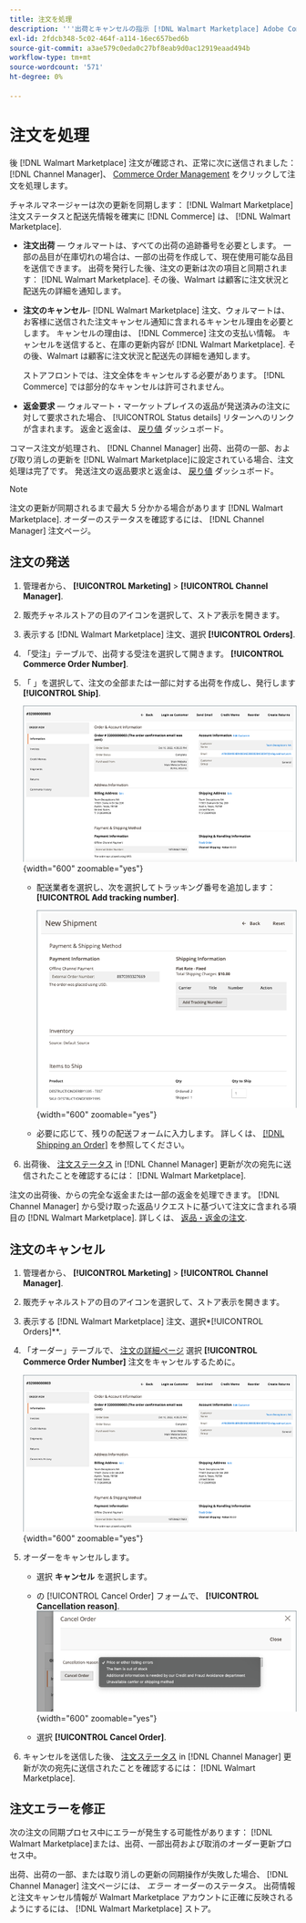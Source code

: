 ```yaml
---
title: 注文を処理
description: '''出荷とキャンセルの指示 [!DNL Walmart Marketplace] Adobe Commerce及びMagento Open Sourceの命令」'
exl-id: 2fdcb348-5c02-464f-a114-16ec657bed6b
source-git-commit: a3ae579c0eda0c27bf8eab9d0ac12919eaad494b
workflow-type: tm+mt
source-wordcount: '571'
ht-degree: 0%

---
```


# 注文を処理

後 [!DNL Walmart Marketplace] 注文が確認され、正常に次に送信されました： [!DNL Channel Manager]、 [Commerce Order Management](https://experienceleague.adobe.com/docs/commerce-admin/stores-sales/order-management/orders/orders.html#orders-workspace) をクリックして注文を処理します。

チャネルマネージャーは次の更新を同期します： [!DNL Walmart Marketplace] 注文ステータスと配送先情報を確実に [!DNL Commerce] は、 [!DNL Walmart Marketplace].

* **注文出荷** — ウォルマートは、すべての出荷の追跡番号を必要とします。 一部の品目が在庫切れの場合は、一部の出荷を作成して、現在使用可能な品目を送信できます。 出荷を発行した後、注文の更新は次の項目と同期されます： [!DNL Walmart Marketplace]. その後、Walmart は顧客に注文状況と配送先の詳細を通知します。

* **注文のキャンセル**- [!DNL Walmart Marketplace] 注文、ウォルマートは、お客様に送信された注文キャンセル通知に含まれるキャンセル理由を必要とします。 キャンセルの理由は、 [!DNL Commerce] 注文の支払い情報。 キャンセルを送信すると、在庫の更新内容が [!DNL Walmart Marketplace]. その後、Walmart は顧客に注文状況と配送先の詳細を通知します。

   ストアフロントでは、注文全体をキャンセルする必要があります。 [!DNL Commerce] では部分的なキャンセルは許可されません。

* **返金要求** — ウォルマート・マーケットプレイスの返品が発送済みの注文に対して要求された場合、 [!UICONTROL Status details] リターンへのリンクが含まれます。 返金と返金は、 [戻り値](return-refund-orders.md) ダッシュボード。

コマース注文が処理され、 [!DNL Channel Manager] 出荷、出荷の一部、および取り消しの更新を [!DNL Walmart Marketplace]に設定されている場合、注文処理は完了です。 発送注文の返品要求と返金は、 [戻り値](return-refund-orders.md) ダッシュボード。

>[!NOTE]
>
> 注文の更新が同期されるまで最大 5 分かかる場合があります [!DNL Walmart Marketplace]. オーダーのステータスを確認するには、 [!DNL Channel Manager] 注文ページ。

## 注文の発送

1. 管理者から、 **[!UICONTROL Marketing]** > **[!UICONTROL Channel Manager]**.

1. 販売チャネルストアの目のアイコンを選択して、ストア表示を開きます。

1. 表示する [!DNL Walmart Marketplace] 注文、選択 **[!UICONTROL Orders]**.

1. 「受注」テーブルで、出荷する受注を選択して開きます。 **[!UICONTROL Commerce Order Number]**.

1. 「 」を選択して、注文の全部または一部に対する出荷を作成し、発行します **[!UICONTROL Ship]**.

   ![のコマース注文の詳細ビュー [!DNL Walmart Marketplace] 注文](assets/order-detail-with-external-order-id.png){width="600" zoomable="yes"}

   * 配送業者を選択し、次を選択してトラッキング番号を追加します： **[!UICONTROL Add tracking number]**.

      ![のコマース注文の詳細ビュー [!DNL Walmart Marketplace] 注文](assets/order-shipment-add-tracking-number.png){width="600" zoomable="yes"}

   * 必要に応じて、残りの配送フォームに入力します。 詳しくは、 [[!DNL Shipping an Order]](https://experienceleague.adobe.com/docs/commerce-admin/stores-sales/order-management/orders/order-ship.html) を参照してください。

1. 出荷後、 [注文ステータス](manage-orders.md#about-order-status) in [!DNL Channel Manager] 更新が次の宛先に送信されたことを確認するには： [!DNL Walmart Marketplace].

注文の出荷後、からの完全な返金または一部の返金を処理できます。 [!DNL Channel Manager] から受け取った返品リクエストに基づいて注文に含まれる項目の [!DNL Walmart Marketplace]. 詳しくは、 [返品・返金の注文](return-refund-orders.md).

## 注文のキャンセル

1. 管理者から、 **[!UICONTROL Marketing]** > **[!UICONTROL Channel Manager]**.

1. 販売チャネルストアの目のアイコンを選択して、ストア表示を開きます。

1. 表示する [!DNL Walmart Marketplace] 注文、選択*[!UICONTROL Orders]**.

1. 「オーダー」テーブルで、 [注文の詳細ページ](manage-orders.md#view-order-detail) 選択 **[!UICONTROL Commerce Order Number]** 注文をキャンセルするために。

   ![のコマース注文の詳細ビュー[!DNL Walmart Marketplace]注文](assets/order-detail-with-external-order-id.png){width="600" zoomable="yes"}

1. オーダーをキャンセルします。

   * 選択 **キャンセル** を選択します。

   * の [!UICONTROL Cancel Order] フォームで、 **[!UICONTROL Cancellation reason]**.
   ![のコマース注文の詳細ビュー [!DNL Walmart Marketplace] 注文](assets/cancel-order-reason-selector.png){width="600" zoomable="yes"}

   * 選択 **[!UICONTROL Cancel Order]**.


1. キャンセルを送信した後、 [注文ステータス](manage-orders.md#about-order-status) in [!DNL Channel Manager] 更新が次の宛先に送信されたことを確認するには： [!DNL Walmart Marketplace].

## 注文エラーを修正

次の注文の同期プロセス中にエラーが発生する可能性があります： [!DNL Walmart Marketplace]または、出荷、一部出荷および取消のオーダー更新プロセス中。

出荷、出荷の一部、または取り消しの更新の同期操作が失敗した場合、 [!DNL Channel Manager] 注文ページには、 _エラー_ オーダーのステータス。 出荷情報と注文キャンセル情報が Walmart Marketplace アカウントに正確に反映されるようにするには、 [!DNL Walmart Marketplace] ストア。


